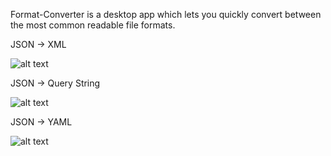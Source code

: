 Format-Converter is a desktop app which lets you quickly convert between the most common readable file formats.


JSON -> XML

![alt text](https://raw.github.com/colorfulgrayscale/format-converter/master/screenshots/xml.png "JSON -> XML")



JSON -> Query String

![alt text](https://raw.github.com/colorfulgrayscale/format-converter/master/screenshots/qs.png "JSON -> Query String")



JSON -> YAML

![alt text](https://raw.github.com/colorfulgrayscale/format-converter/master/screenshots/yaml.png "JSON -> YAML")
